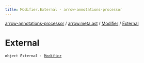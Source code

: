 ```yaml
---
title: Modifier.External - arrow-annotations-processor
---
```


[arrow-annotations-processor](../../index.html) / [arrow.meta.ast](../index.html) / [Modifier](index.html) / [External](./-external.html)

# External

`object External : `[`Modifier`](index.html)